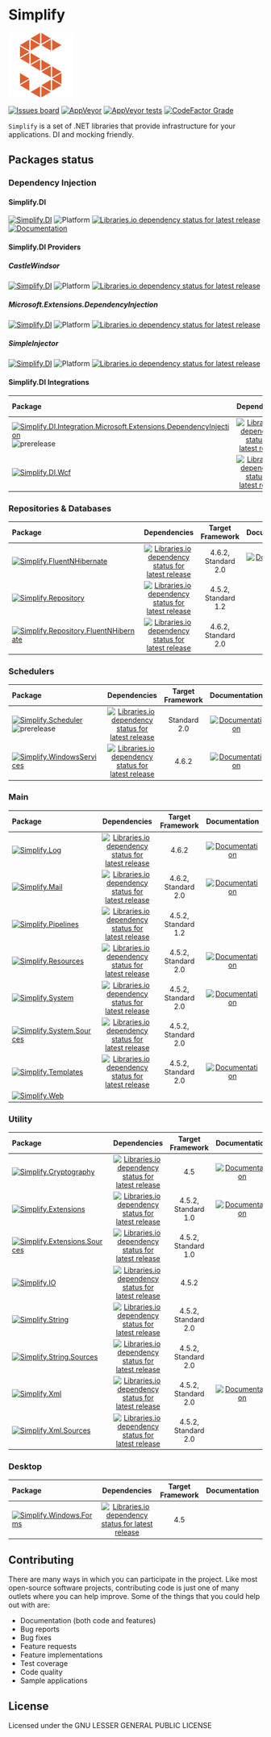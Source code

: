 # Simplify

![Simplify](https://raw.githubusercontent.com/SimplifyNet/Images/master/Logo128x128.png)

[![Issues board](https://dxssrr2j0sq4w.cloudfront.net/3.2.0/img/external/zenhub-badge.svg)](https://app.zenhub.com/workspaces/simplify-5d7dd300da4a88000107f7e5/board?repos=208544410,208543783,208544195,208544168,208544390,208544370,208543999)
[![AppVeyor](https://img.shields.io/appveyor/ci/i4004/simplify)](https://ci.appveyor.com/project/i4004/simplify)
[![AppVeyor tests](https://img.shields.io/appveyor/tests/i4004/simplify)](https://ci.appveyor.com/project/i4004/simplify)
[![CodeFactor Grade](https://img.shields.io/codefactor/grade/github/SimplifyNet/Simplify)](https://www.codefactor.io/repository/github/simplifynet/simplify)

`Simplify` is a set of .NET libraries that provide infrastructure for your applications. DI and mocking friendly.

## Packages status

### Dependency Injection

#### Simplify.DI

 [![Simplify.DI](https://img.shields.io/nuget/v/Simplify.DI)](https://www.nuget.org/packages/Simplify.DI/)
 ![Platform](https://img.shields.io/badge/platform-.NET%20Standard%201.0%20%7C%20.NET%204.5.2-lightgrey)
 [![Libraries.io dependency status for latest release](https://img.shields.io/librariesio/release/nuget/Simplify.DI)](https://libraries.io/nuget/Simplify.DI)
 [![Documentation](https://img.shields.io/badge/docs-green)](https://github.com/SimplifyNet/Simplify/wiki/Simplify.DI)

#### Simplify.DI Providers

##### CastleWindsor

 [![Simplify.DI](https://img.shields.io/nuget/v/Simplify.DI.Provider.CastleWindsor)](https://www.nuget.org/packages/Simplify.DI.Provider.CastleWindsor/)
 ![Platform](https://img.shields.io/badge/platform-.NET%20Standard%201.6%20%7C%20.NET%204.5.2-lightgrey)
 [![Libraries.io dependency status for latest release](https://img.shields.io/librariesio/release/nuget/Simplify.DI.Provider.CastleWindsor)](https://libraries.io/nuget/Simplify.DI.Provider.CastleWindsor)

##### Microsoft.Extensions.DependencyInjection

 [![Simplify.DI](https://img.shields.io/nuget/v/Simplify.DI.Provider.Microsoft.Extensions.DependencyInjection)](https://www.nuget.org/packages/Simplify.DI.Provider.Microsoft.Extensions.DependencyInjection/)
 ![Platform](https://img.shields.io/badge/platform-.NET%20Standard%202.0%20%7C%20.NET%204.6.2-lightgrey)
 [![Libraries.io dependency status for latest release](https://img.shields.io/librariesio/release/nuget/Simplify.DI.Provider.Microsoft.Extensions.DependencyInjection)](https://libraries.io/nuget/Simplify.DI.Providers.Microsoft.Extensions.DependencyInjection)
 
##### SimpleInjector

 [![Simplify.DI](https://img.shields.io/nuget/v/Simplify.DI.Provider.SimpleInjector)](https://www.nuget.org/packages/Simplify.DI.Provider.SimpleInjector/)
 ![Platform](https://img.shields.io/badge/platform-.NET%20Standard%201.3%20%7C%20.NET%204.5.2-lightgrey)
 [![Libraries.io dependency status for latest release](https://img.shields.io/librariesio/release/nuget/Simplify.DI.Provider.SimpleInjector)](https://libraries.io/nuget/Simplify.DI.Provider.SimpleInjector)

#### Simplify.DI Integrations

| Package | Dependencies | Target Framework | Documentation |
| :------ | :------: | :------: | :------: |
| [![Simplify.DI.Integration.Microsoft.Extensions.DependencyInjection](http://img.shields.io/badge/Simplify.DI.Integration.Microsoft.Extensions.DependencyInjection-v1.0-blue.svg)](https://www.nuget.org/packages/Simplify.DI.Integration.Microsoft.Extensions.DependencyInjection/) ![prerelease](https://img.shields.io/badge/prerelease-v02-red) | [![Libraries.io dependency status for latest release](https://img.shields.io/librariesio/release/nuget/Simplify.DI.Integration.Microsoft.Extensions.DependencyInjection.svg)](https://libraries.io/nuget/Simplify.DI.Integration.Microsoft.Extensions.DependencyInjection) | Standard 2.0 | |
| [![Simplify.DI.Wcf](http://img.shields.io/badge/Simplify.DI.Wcf-v1.4-blue.svg)](https://www.nuget.org/packages/Simplify.DI.Wcf/) | [![Libraries.io dependency status for latest release](https://img.shields.io/librariesio/release/nuget/Simplify.DI.Wcf.svg)](https://libraries.io/nuget/Simplify.DI.Wcf)  | 4.5.2 | [![Documentation](https://img.shields.io/badge/docs-green.svg)](https://github.com/SimplifyNet/Simplify/wiki/Simplify.DI.Wcf) |

### Repositories & Databases

| Package | Dependencies | Target Framework | Documentation |
| :------ | :------: | :------: | :------: |
| [![Simplify.FluentNHibernate](http://img.shields.io/badge/Simplify.FluentNHibernate-v1.9-blue.svg)](https://www.nuget.org/packages/Simplify.FluentNHibernate/) | [![Libraries.io dependency status for latest release](https://img.shields.io/librariesio/release/nuget/Simplify.FluentNHibernate.svg)](https://libraries.io/nuget/Simplify.FluentNHibernate) | 4.6.2, Standard 2.0 | [![Documentation](https://img.shields.io/badge/docs-green.svg)](https://github.com/SimplifyNet/Simplify/wiki/Simplify.FluentNHibernate) |
| [![Simplify.Repository](http://img.shields.io/badge/Simplify.Repository-v1.1-blue.svg)](https://www.nuget.org/packages/Simplify.Repository/) | [![Libraries.io dependency status for latest release](https://img.shields.io/librariesio/release/nuget/Simplify.Repository.svg)](https://libraries.io/nuget/Simplify.Repository) | 4.5.2, Standard 1.2 |
| [![Simplify.Repository.FluentNHibernate](http://img.shields.io/badge/Simplify.Repository.FluentNHibernate-v1.0.2-blue.svg)](https://www.nuget.org/packages/Simplify.Repository.FluentNHibernate/) | [![Libraries.io dependency status for latest release](https://img.shields.io/librariesio/release/nuget/Simplify.Repository.FluentNHibernate.svg)](https://libraries.io/nuget/Simplify.Repository.FluentNHibernate) | 4.6.2, Standard 2.0 |

### Schedulers

| Package | Dependencies | Target Framework | Documentation |
| :------ | :------: | :------: | :------: |
| [![Simplify.Scheduler](http://img.shields.io/badge/Simplify.Scheduler-v1.0-blue.svg)](https://www.nuget.org/packages/Simplify.Scheduler/) ![prerelease](https://img.shields.io/badge/prerelease-v03-red)| [![Libraries.io dependency status for latest release](https://img.shields.io/librariesio/release/nuget/Simplify.Scheduler.svg)](https://libraries.io/nuget/Simplify.Scheduler) | Standard 2.0 | [![Documentation](https://img.shields.io/badge/docs-green.svg)](https://github.com/SimplifyNet/Simplify/wiki/Simplify.Scheduler) |
| [![Simplify.WindowsServices](http://img.shields.io/badge/Simplify.WindowsServices-v2.10-blue.svg)](https://www.nuget.org/packages/Simplify.WindowsServices/) | [![Libraries.io dependency status for latest release](https://img.shields.io/librariesio/release/nuget/Simplify.WindowsServices.svg)](https://libraries.io/nuget/Simplify.WindowsServices) | 4.6.2 | [![Documentation](https://img.shields.io/badge/docs-green.svg)](https://github.com/SimplifyNet/Simplify/wiki/Simplify.WindowsServices) |

### Main

| Package | Dependencies | Target Framework | Documentation |
| :------ | :------: | :------: | :------: |
| [![Simplify.Log](http://img.shields.io/badge/Simplify.Log-v1.4.3-blue.svg)](https://www.nuget.org/packages/Simplify.Log/) | [![Libraries.io dependency status for latest release](https://img.shields.io/librariesio/release/nuget/Simplify.Log.svg)](https://libraries.io/nuget/Simplify.Log) | 4.6.2 | [![Documentation](https://img.shields.io/badge/docs-green.svg)](https://github.com/SimplifyNet/Simplify/wiki/Simplify.Log) |
| [![Simplify.Mail](http://img.shields.io/badge/Simplify.Mail-v1.4-blue.svg)](https://www.nuget.org/packages/Simplify.Mail/) | [![Libraries.io dependency status for latest release](https://img.shields.io/librariesio/release/nuget/Simplify.Mail.svg)](https://libraries.io/nuget/Simplify.Mail) | 4.6.2, Standard 2.0 | [![Documentation](https://img.shields.io/badge/docs-green.svg)](https://github.com/SimplifyNet/Simplify/wiki/Simplify.Mail) |
| [![Simplify.Pipelines](http://img.shields.io/badge/Simplify.Pipelines-v0.3.1-blue.svg)](https://www.nuget.org/packages/Simplify.Pipelines/) | [![Libraries.io dependency status for latest release](https://img.shields.io/librariesio/release/nuget/Simplify.Pipelines.svg)](https://libraries.io/nuget/Simplify.Pipelines) | 4.5.2, Standard 1.2 |
| [![Simplify.Resources](http://img.shields.io/badge/Simplify.Resources-v1.0.1-blue.svg)](https://www.nuget.org/packages/Simplify.Resources/) | [![Libraries.io dependency status for latest release](https://img.shields.io/librariesio/release/nuget/Simplify.Resources.svg)](https://libraries.io/nuget/Simplify.Resources) | 4.5.2, Standard 2.0 | [![Documentation](https://img.shields.io/badge/docs-green.svg)](https://github.com/SimplifyNet/Simplify/wiki/Simplify.Resources) |
| [![Simplify.System](http://img.shields.io/badge/Simplify.System-v1.2-blue.svg)](https://www.nuget.org/packages/Simplify.System/) | [![Libraries.io dependency status for latest release](https://img.shields.io/librariesio/release/nuget/Simplify.System.svg)](https://libraries.io/nuget/Simplify.System) | 4.5.2, Standard 2.0 | [![Documentation](https://img.shields.io/badge/docs-green.svg)](https://github.com/SimplifyNet/Simplify/wiki/Simplify.System) |
| [![Simplify.System.Sources](http://img.shields.io/badge/Simplify.System.Sources-v1.2-blue.svg)](https://www.nuget.org/packages/Simplify.System.Sources/) | [![Libraries.io dependency status for latest release](https://img.shields.io/librariesio/release/nuget/Simplify.System.Sources.svg)](https://libraries.io/nuget/Simplify.System.Sources) | 4.5.2, Standard 2.0 |
| [![Simplify.Templates](http://img.shields.io/badge/Simplify.Templates-v1.5.1-blue.svg)](https://www.nuget.org/packages/Simplify.Templates/) | [![Libraries.io dependency status for latest release](https://img.shields.io/librariesio/release/nuget/Simplify.Templates.svg)](https://libraries.io/nuget/Simplify.Templates) | 4.5.2, Standard 2.0 | [![Documentation](https://img.shields.io/badge/docs-green.svg)](https://github.com/SimplifyNet/Simplify/wiki/Simplify.Templates) |
| [![Simplify.Web](http://img.shields.io/badge/Simplify.Web-green.svg)](https://github.com/SimplifyNet/Simplify.Web) |||

### Utility

| Package | Dependencies | Target Framework | Documentation |
| :------ | :------: | :------: | :------: |
| [![Simplify.Cryptography](http://img.shields.io/badge/Simplify.Cryptography-v1-blue.svg)](https://www.nuget.org/packages/Simplify.Cryptography/) | [![Libraries.io dependency status for latest release](https://img.shields.io/librariesio/release/nuget/Simplify.Cryptography.svg)](https://libraries.io/nuget/Simplify.Cryptography) | 4.5 | [![Documentation](https://img.shields.io/badge/docs-green.svg)](https://github.com/SimplifyNet/Simplify/wiki/Simplify.Cryptography) |
| [![Simplify.Extensions](http://img.shields.io/badge/Simplify.Extensions-v1.1.1-blue.svg)](https://www.nuget.org/packages/Simplify.Extensions/) | [![Libraries.io dependency status for latest release](https://img.shields.io/librariesio/release/nuget/Simplify.Extensions.Sources.svg)](https://libraries.io/nuget/Simplify.Extensions) | 4.5.2, Standard 1.0 | [![Documentation](https://img.shields.io/badge/docs-green.svg)](https://github.com/SimplifyNet/Simplify/wiki/Simplify.Extensions) |
| [![Simplify.Extensions.Sources](http://img.shields.io/badge/Simplify.Extensions.Sources-v1.1.1-blue.svg)](https://www.nuget.org/packages/Simplify.Extensions.Sources/) | [![Libraries.io dependency status for latest release](https://img.shields.io/librariesio/release/nuget/Simplify.Extensions.Sources.svg)](https://libraries.io/nuget/Simplify.Extensions.Sources) | 4.5.2, Standard 1.0 |
| [![Simplify.IO](http://img.shields.io/badge/Simplify.IO-v1.1-blue.svg)](https://www.nuget.org/packages/Simplify.IO/) | [![Libraries.io dependency status for latest release](https://img.shields.io/librariesio/release/nuget/Simplify.IO.svg)](https://libraries.io/nuget/Simplify.IO) | 4.5.2 |
| [![Simplify.String](http://img.shields.io/badge/Simplify.String-v1.2-blue.svg)](https://www.nuget.org/packages/Simplify.String/) | [![Libraries.io dependency status for latest release](https://img.shields.io/librariesio/release/nuget/Simplify.String.svg)](https://libraries.io/nuget/Simplify.String) | 4.5.2, Standard 2.0 |
| [![Simplify.String.Sources](http://img.shields.io/badge/Simplify.String.Sources-v1.2-blue.svg)](https://www.nuget.org/packages/Simplify.String.Sources/) | [![Libraries.io dependency status for latest release](https://img.shields.io/librariesio/release/nuget/Simplify.String.Sources.svg)](https://libraries.io/nuget/Simplify.String.Sources) | 4.5.2, Standard 2.0 |
| [![Simplify.Xml](http://img.shields.io/badge/Simplify.Xml-v1.1-blue.svg)](https://www.nuget.org/packages/Simplify.Xml/) | [![Libraries.io dependency status for latest release](https://img.shields.io/librariesio/release/nuget/Simplify.Xml.svg)](https://libraries.io/nuget/Simplify.Xml) | 4.5.2, Standard 2.0 | [![Documentation](https://img.shields.io/badge/docs-green.svg)](https://github.com/SimplifyNet/Simplify/wiki/Simplify.Xml) |
| [![Simplify.Xml.Sources](http://img.shields.io/badge/Simplify.Xml.Sources-v1.1-blue.svg)](https://www.nuget.org/packages/Simplify.Xml.Sources/) | [![Libraries.io dependency status for latest release](https://img.shields.io/librariesio/release/nuget/Simplify.Xml.Sources.svg)](https://libraries.io/nuget/Simplify.Xml.Sources) | 4.5.2, Standard 2.0 |

### Desktop

| Package | Dependencies | Target Framework | Documentation |
| :------ | :------: | :------: | :------: |
| [![Simplify.Windows.Forms](http://img.shields.io/badge/Simplify.Windows.Forms-v1-blue.svg)](https://www.nuget.org/packages/Simplify.Windows.Forms/) | [![Libraries.io dependency status for latest release](https://img.shields.io/librariesio/release/nuget/Simplify.Windows.Forms.svg)](https://libraries.io/nuget/Simplify.Windows.Forms) | 4.5 |

## Contributing

There are many ways in which you can participate in the project. Like most open-source software projects, contributing code is just one of many outlets where you can help improve. Some of the things that you could help out with are:

* Documentation (both code and features)
* Bug reports
* Bug fixes
* Feature requests
* Feature implementations
* Test coverage
* Code quality
* Sample applications

## License

Licensed under the GNU LESSER GENERAL PUBLIC LICENSE
